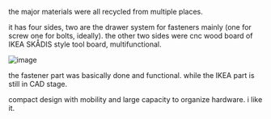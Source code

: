 the major materials were all recycled from multiple places. 

it has four sides, two are the drawer system for fasteners mainly (one for screw one for bolts, ideally). the other two sides were cnc wood board of IKEA SKÅDIS style tool board, multifunctional. 



![image](https://github.com/user-attachments/assets/97e6d81c-28d4-47f6-ab1a-0775928ac6ea)

the fastener part was basically done and functional. while the IKEA part is still in CAD stage. 

compact design with mobility and large capacity to organize hardware. i like it. 
